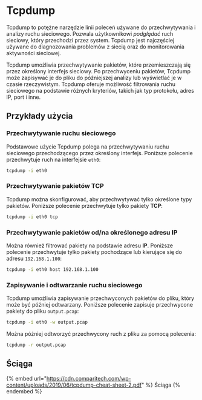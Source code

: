 # Tcpdump

Tcpdump to potężne narzędzie linii poleceń używane do przechwytywania i analizy ruchu sieciowego. Pozwala użytkownikowi *podglądać* ruch sieciowy, który przechodzi przez system. Tcpdump jest najczęściej używane do diagnozowania problemów z siecią oraz do monitorowania aktywności sieciowej.

Tcpdump umożliwia przechwytywanie pakietów, które przemieszczają się przez określony interfejs sieciowy. Po przechwyceniu pakietów, Tcpdump może zapisywać je do pliku do późniejszej analizy lub wyświetlać je w czasie rzeczywistym. Tcpdump oferuje możliwość filtrowania ruchu sieciowego na podstawie różnych kryteriów, takich jak typ protokołu, adres IP, port i inne.

## Przykłady użycia

### Przechwytywanie ruchu sieciowego

Podstawowe użycie Tcpdump polega na przechwytywaniu ruchu sieciowego przechodzącego przez określony interfejs. Poniższe polecenie przechwytuje ruch na interfejsie `eth0`:

```bash
tcpdump -i eth0
```

### Przechwytywanie pakietów TCP

Tcpdump można skonfigurować, aby przechwytywać tylko określone typy pakietów. Poniższe polecenie przechwytuje tylko pakiety **TCP**:

```bash
tcpdump -i eth0 tcp
```

### Przechwytywanie pakietów od/na określonego adresu IP

Można również filtrować pakiety na podstawie adresu **IP**. Poniższe polecenie przechwytuje tylko pakiety pochodzące lub kierujące się do adresu `192.168.1.100`:

```bash
tcpdump -i eth0 host 192.168.1.100
```

### Zapisywanie i odtwarzanie ruchu sieciowego

Tcpdump umożliwia zapisywanie przechwyconych pakietów do pliku, który może być później odtwarzany. Poniższe polecenie zapisuje przechwycone pakiety do pliku `output.pcap`:

```bash
tcpdump -i eth0 -w output.pcap
```

Można później odtworzyć przechwycony ruch z pliku za pomocą polecenia:

```bash
tcpdump -r output.pcap
```

## Ściąga

{% embed url="https://cdn.comparitech.com/wp-content/uploads/2019/06/tcpdump-cheat-sheet-2.pdf" %}
Ściąga
{% endembed %}
